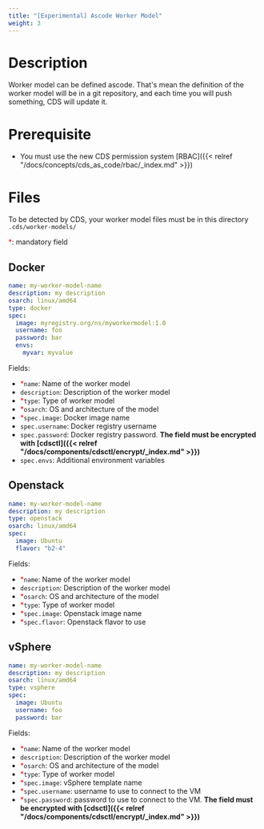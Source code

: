 ```yaml
---
title: "[Experimental] Ascode Worker Model"
weight: 3
---
```


# Description

Worker model can be defined ascode. That's mean the definition of the worker model will be in a git repository, and each time you will push something, CDS will update it.

# Prerequisite
* You must use the new CDS permission system [RBAC]({{< relref "/docs/concepts/cds_as_code/rbac/_index.md" >}})

# Files 

To be detected by CDS, your worker model files must be in this directory `.cds/worker-models/` 

<span style="color:red">*</span>: mandatory field

## Docker

```yaml
name: my-worker-model-name
description: my description
osarch: linux/amd64
type: docker
spec:
  image: myregistry.org/ns/myworkermodel:1.0
  username: foo
  password: bar
  envs:
    myvar: myvalue
```

Fields:

* <span style="color:red">*</span>`name`: Name of the worker model
* `description`: Description of the worker model
* <span style="color:red">*</span>`type`: Type of worker model
* <span style="color:red">*</span>`osarch`: OS and architecture of the model
* <span style="color:red">*</span>`spec.image`: Docker image name
* `spec.username`: Docker registry username
* `spec.password`: Docker registry password. <b>The field must be encrypted with [cdsctl]({{< relref "/docs/components/cdsctl/encrypt/_index.md" >}})</b>
* `spec.envs`: Additional environment variables

## Openstack

```yaml
name: my-worker-model-name
description: my description
type: openstack
osarch: linux/amd64
spec: 
  image: Ubuntu
  flavor: "b2-4"
```

Fields:

* <span style="color:red">*</span>`name`: Name of the worker model
* `description`: Description of the worker model
* <span style="color:red">*</span>`osarch`: OS and architecture of the model
* <span style="color:red">*</span>`type`: Type of worker model
* <span style="color:red">*</span>`spec.image`: Openstack image name
* <span style="color:red">*</span>`spec.flavor`: Openstack flavor to use


## vSphere

```yaml
name: my-worker-model-name
description: my description
osarch: linux/amd64
type: vsphere
spec:
  image: Ubuntu
  username: foo
  password: bar
```

Fields:

* <span style="color:red">*</span>`name`: Name of the worker model
* `description`: Description of the worker model
* <span style="color:red">*</span>`osarch`: OS and architecture of the model
* <span style="color:red">*</span>`type`: Type of worker model
* <span style="color:red">*</span>`spec.image`: vSphere template name
* <span style="color:red">*</span>`spec.username`: username to use to connect to the VM
* <span style="color:red">*</span>`spec.password`: password to use to connect to the VM. <b>The field must be encrypted with [cdsctl]({{< relref "/docs/components/cdsctl/encrypt/_index.md" >}})</b>
